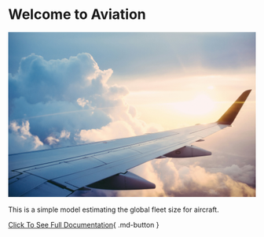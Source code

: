 # Welcome to Aviation

![Beautiful View From Plane](.\assets\view.jpg)

This is a simple model estimating the global fleet size for aircraft.

[Click To See Full Documentation](./aviation.md){ .md-button }
